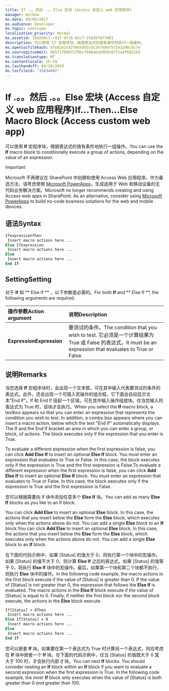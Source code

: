 ```yaml
---
title: If .。。然后 .。。Else 宏块 (Access 自定义 web 应用程序)
manager: kelbow
ms.date: 09/05/2017
ms.audience: Developer
ms.topic: overview
localization_priority: Normal
ms.assetid: 18d28dc1-c41f-47c6-b5c7-258d5f877d01
description: 可以使用 If 宏程序块，根据表达式的值有条件地执行一组操作。
ms.openlocfilehash: 6fe82e2c42f8e5d93cdc26798e7572e32d6cdc7e
ms.sourcegitcommit: 8657170d071f9bcf680aba50b9c07f2a4fb82283
ms.translationtype: MT
ms.contentlocale: zh-CN
ms.lasthandoff: 04/28/2019
ms.locfileid: "33434492"
---
```

# <a name="ifthenelse-macro-block-access-custom-web-app"></a><span data-ttu-id="a3e4c-103">If .。。然后 .。。Else 宏块 (Access 自定义 web 应用程序)</span><span class="sxs-lookup"><span data-stu-id="a3e4c-103">If...Then...Else Macro Block (Access custom web app)</span></span>

<span data-ttu-id="a3e4c-104">可以使用 **If** 宏程序块，根据表达式的值有条件地执行一组操作。</span><span class="sxs-lookup"><span data-stu-id="a3e4c-104">You can use the **If** macro block to conditionally execute a group of actions, depending on the value of an expression.</span></span> 
  
> [!IMPORTANT]
> <span data-ttu-id="a3e4c-p101">Microsoft 不再建议在 SharePoint 中创建和使用 Access Web 应用程序。作为备选方法，请考虑使用 [Microsoft PowerApps](https://powerapps.microsoft.com/en-us/)，生成适用于 Web 和移动设备的无代码业务解决方案。</span><span class="sxs-lookup"><span data-stu-id="a3e4c-p101">Microsoft no longer recommends creating and using Access web apps in SharePoint. As an alternative, consider using [Microsoft PowerApps](https://powerapps.microsoft.com/en-us/) to build no-code business solutions for the web and mobile devices.</span></span> 
  
## <a name="syntax"></a><span data-ttu-id="a3e4c-107">语法</span><span class="sxs-lookup"><span data-stu-id="a3e4c-107">Syntax</span></span>

```vb
IfexpressionThen 
 Insert macro actions here ... 
Else Ifexpression  
 Insert macro actions here ... 
Else 
 Insert macro actions here ... 
End If
```

## <a name="setting"></a><span data-ttu-id="a3e4c-108">Setting</span><span class="sxs-lookup"><span data-stu-id="a3e4c-108">Setting</span></span>

<span data-ttu-id="a3e4c-109">对于 **If** 和 \*\* Else If \*\* ，以下参数是必需的。</span><span class="sxs-lookup"><span data-stu-id="a3e4c-109">For both **If** and \*\* Else If \*\*, the following arguments are required.</span></span> 
  
|<span data-ttu-id="a3e4c-110">**操作参数**</span><span class="sxs-lookup"><span data-stu-id="a3e4c-110">**Action argument**</span></span>|<span data-ttu-id="a3e4c-111">**说明**</span><span class="sxs-lookup"><span data-stu-id="a3e4c-111">**Description**</span></span>|
|:-----|:-----|
|<span data-ttu-id="a3e4c-112">**Expression**</span><span class="sxs-lookup"><span data-stu-id="a3e4c-112">**Expression**</span></span> <br/> |<span data-ttu-id="a3e4c-113">要测试的条件。</span><span class="sxs-lookup"><span data-stu-id="a3e4c-113">The condition that you wish to test.</span></span> <span data-ttu-id="a3e4c-114">它必须是一个计算结果为 True 或 False 的表达式。</span><span class="sxs-lookup"><span data-stu-id="a3e4c-114">It must be an expression that evaluates to True or False.</span></span>  <br/> |
   
## <a name="remarks"></a><span data-ttu-id="a3e4c-115">说明</span><span class="sxs-lookup"><span data-stu-id="a3e4c-115">Remarks</span></span>

<span data-ttu-id="a3e4c-p103">当您选择 **If** 宏程序块时，会出现一个文本框，可在其中输入代表要测试的条件的表达式。此外，还会出现一个可插入宏操作的组合框，它下面会自动显示文本"End If"。If 和 End If 括起一个区域，可在其中输入操作组或块。仅当您输入的表达式为 True 时，该块才会执行。</span><span class="sxs-lookup"><span data-stu-id="a3e4c-p103">When you select the **If** macro block, a textbox appears so that you can enter an expression that represents the condition you wish to test. In addition, a combo box appears where you can insert a macro action, below which the text "End If" automatically displays. The If and the End If bracket an area in which you can enter a group, or block, of actions. The block executes only if the expression that you enter is True.</span></span> 
  
<span data-ttu-id="a3e4c-p104">To evaluate a different expression when the first expression is false, you can click **Add Else If** to insert an optional **Else If** block. You must enter an expression that evaluates to True or False. In this case, the block executes only if the expression is True and the first expression is False.</span><span class="sxs-lookup"><span data-stu-id="a3e4c-p104">To evaluate a different expression when the first expression is false, you can click **Add Else If** to insert an optional **Else If** block. You must enter an expression that evaluates to True or False. In this case, the block executes only if the expression is True and the first expression is False.</span></span> 
  
<span data-ttu-id="a3e4c-123">您可以根据需要向 If 块中添加任意多个 **Else If** 块。</span><span class="sxs-lookup"><span data-stu-id="a3e4c-123">You can add as many **Else If** blocks as you like to an If block.</span></span> 
  
<span data-ttu-id="a3e4c-p105">You can click **Add Else** to insert an optional **Else** block. In this case, the actions that you insert below the **Else** form the **Else** block, which executes only when the actions above do not. You can add a single **Else** block to an **If** block.</span><span class="sxs-lookup"><span data-stu-id="a3e4c-p105">You can click **Add Else** to insert an optional **Else** block. In this case, the actions that you insert below the **Else** form the **Else** block, which executes only when the actions above do not. You can add a single **Else** block to an **If** block.</span></span> 
  
<span data-ttu-id="a3e4c-p106">在下面的代码示例中，如果 [Status] 的值大于 0，将执行第一个块中的宏操作。如果 [Status] 的值不大于 0，则计算 **Else If** 之后的表达式。如果 [Status] 的值等于 0，将执行 **Else If** 块中的宏操作。最后，如果第一个块和第二个块都不执行，则执行 **Else** 块中的操作。</span><span class="sxs-lookup"><span data-stu-id="a3e4c-p106">In the following code example, the macro actions in the first block execute if the value of [Status] is greater than 0. If the value of [Status] is not greater than 0, the expression that follows the **Else If** is evaluated. The macro actions in the **Else If** block execute if the value of [Status] is equal to 0. Finally, if neither the first block nor the second block execute, the actions in the **Else** block execute.</span></span> 
  
```vb
If[Status] > 0Then 
 Insert macro actions here ... 
Else If[Status] = 0  
 Insert macro actions here ... 
Else 
 Insert macro actions here ... 
End If
```

<span data-ttu-id="a3e4c-p107">您可以嵌套 **If** 块。如果要在第一个表达式为 True 时计算另一个表达式，则应考虑在 **If** 块中嵌套一个 **If** 块。在下面的代码示例中，仅当 [Status] 的值既大于 0  **又**  大于 100 时，才会执行内部 *If* 块。</span><span class="sxs-lookup"><span data-stu-id="a3e4c-p107">You can nest **If** blocks. You should consider nesting an **If** block within an **If** block if you want to evaluate a second expression when the first expression is True. In the following code example, the inner **If** block only executes when the value of [Status] is both greater than 0  *and*  greater than 100.</span></span> 
  

